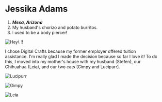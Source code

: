 # **Jessika Adams**
1. ***Mesa, Arizona***
2. My husband's chorizo and potato burritos. 
3. I used to be a body piercer!

![Hey\ !!](JessSelfie.jpg)

I chose Digital Crafts because my former employer offered tuition assistance. I'm really glad I made the decision because so far I love it! To do this, I moved into my mother's house with my husband (Stefen), our Chihuahua (Leia), and our two cats (Gimpy and Lucipurr). 

![Lucipurr](Lucipurr.jpg)

![Gimpy](Gimpy.jpg)

![Leia](Leia.jpg)